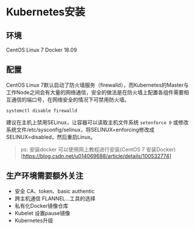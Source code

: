 # Kubernetes安装

## 环境

CentOS Linux 7
Docker 18.09

## 配置

CentOS Linux 7默认启动了防火墙服务（firewalld），而Kubernetes的Master与工作Node之间会有大量的网络通信，安全的做法是在防火墙上配置各组件需要相互通信的端口号，在网络安全的情况下可禁用防火墙。

`systemctl disable firewalld`

建议在主机上禁用SELinux，让容器可以读取主机文件系统
`setenforce 0`
或修改系统文件/etc/sysconfig/selinux，将SELINUX=enforcing修改成SELINUX=disabled，然后重启Linux。

> ps: 安装docker 可以使用网上教程进行安装(CentOS 7 安装Docker)[https://blog.csdn.net/u014069688/article/details/100532774]

## 生产环境需要额外关注

- 安全 CA、token、basic authentic
- 跨主机通信 FLANNEL...工具的选择
- 私有化Docker镜像仓库
- Kubelet 设置pause镜像
- Kubernetes升级
